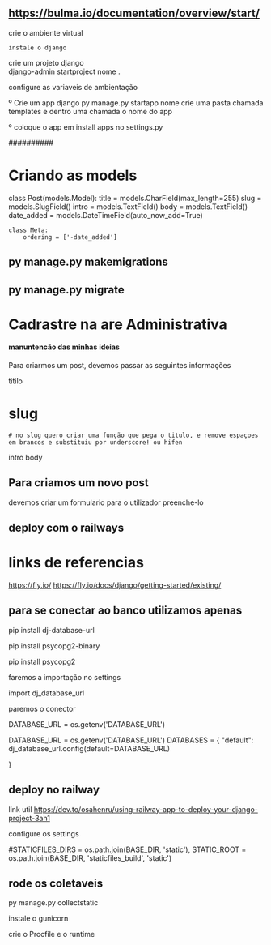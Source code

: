 ## https://bulma.io/documentation/overview/start/


crie o ambiente virtual

    instale o django

crie um projeto django  
        django-admin startproject nome .

configure as variaveis de ambientação

º Crie um app django
    py manage.py startapp nome
    crie uma pasta chamada templates 
    e dentro uma chamada o nome do app

º coloque o app em install apps no settings.py 

##########
# Criando as models
 class Post(models.Model):
    title = models.CharField(max_length=255)
    slug = models.SlugField()
    intro = models.TextField()
    body = models.TextField()
    date_added = models.DateTimeField(auto_now_add=True)

    class Meta:
        ordering = ['-date_added']

## py manage.py makemigrations
## py manage.py migrate

# Cadrastre na are Administrativa


#### manuntencão das minhas ideias 

Para criarmos um post, devemos passar as seguintes informações 

titilo

# slug
    # no slug quero criar uma função que pega o titulo, e remove espaçoes em brancos e substituiu por underscore! ou hifen

intro
body


## Para criamos um novo post
 devemos criar um formulario para o utilizador 
 preenche-lo





 ## deploy com o railways

 # links de referencias
https://fly.io/
https://fly.io/docs/django/getting-started/existing/


## para se conectar ao banco utilizamos apenas 
pip install dj-database-url

pip install psycopg2-binary

pip install psycopg2


faremos a importação no settings

import dj_database_url


paremos o conector

DATABASE_URL = os.getenv('DATABASE_URL')

DATABASE_URL = os.getenv('DATABASE_URL')
DATABASES = {
    "default": dj_database_url.config(default=DATABASE_URL)

}


## deploy no railway
link util
https://dev.to/osahenru/using-railway-app-to-deploy-your-django-project-3ah1


configure os settings

#STATICFILES_DIRS = os.path.join(BASE_DIR, 'static'),
STATIC_ROOT = os.path.join(BASE_DIR, 'staticfiles_build', 'static')


## rode os coletaveis
py manage.py collectstatic

instale o gunicorn

crie o Procfile e o runtime
